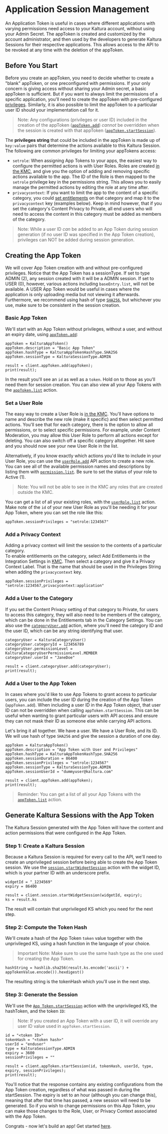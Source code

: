 # Application Session Management 

An Application Token is useful in cases where different applications with varying permissions need access to your Kaltura account, without using your Admin Secret. 
The appToken is created and customized by the account administrator, and then used by the developers to generate Kaltura Sessions for their respective applications. This allows access to the API to be revoked at any time with the deletion of the appToken. 

## Before You Start

Before you create an appToken, you need to decide whether to create a "blank" appToken, or one preconfigured with permissions. If your only concern is giving access without sharing your Admin secret, a basic appToken is sufficient. But if you want to always limit the permissions of a specific application, you'll need to create the appToken with pre-configured [privileges](https://developer.kaltura.com/api-docs/VPaaS-API-Getting-Started/Kaltura_API_Authentication_and_Security.html). Similarly, it is also possible to limit the appToken to a particular user ID should your implementation call for it. 

> Note: Any configurations (privileges or user ID) included in the creation of the appToken ([`appToken.add`](https://developer.kaltura.com/console/service/appToken/action/add)) *cannot* be overridden when the session is created with that appToken ([`appToken.startSession`](https://developer.kaltura.com/console/service/appToken/action/startSession)). 

The **privileges string** that could be included in the appToken is made up of `key:value` pairs that determine the actions available to this Kaltura Session. The following are common privileges for limiting your appTokens access: 

- `setrole`: When assigning App Tokens to your apps, the easiest way to configure the permitted actions is with User Roles. Roles are created [in the KMC](https://kmc.kaltura.com/index.php/kmcng/administration/roles/list), and give you the option of adding and removing specific actions available to the app. The ID of the Role is then mapped to the `setrole` privilege key in the permissions string. This allows you to easily manage the permitted actions by editing the role at any time after.
- `privacycontext`: If you want to limit the app to the content of a specific category, you could [set entitlements](https://kmc.kaltura.com/index.php/kmcng/settings/integrationSettings) on that category and map it to the `privacycontext` key (examples below). Keep in mind however, that if you set the category's Content Privacy to Private, all end users who will need to access the content in this category must be added as members of the category.

> Note: While a user ID *can* be added to an App Token during session generation (if no user ID was specified in the App Token creation), privileges can NOT be added during session generation. 


## Creating the App Token 

We will cover App Token creation with and without pre-configured privileges. Notice that the App Token has a sessionType. If set to type ADMIN (2), any session created with it will be a ADMIN session. If set to USER (0), however, various actions including `baseEntry.list`, will not be available. A USER App Token would be useful in cases where the application is only uploading media but not viewing it afterwards. Furthermore, we recommend using hash of type [`SHA256`](https://en.wikipedia.org/wiki/SHA-2), but whichever you use, make sure to be consistent in the session creation. 

### Basic App Token 

We'll start with an App Token without privileges, without a user, and without an expiry date, using [`appToken.add`](https://developer.kaltura.com/console/service/appToken/action/add):

```
appToken = KalturaAppToken()
appToken.description = "Basic App Token"
appToken.hashType = KalturaAppTokenHashType.SHA256
appToken.sessionType = KalturaSessionType.ADMIN

result = client.appToken.add(appToken);
print(result);
```

In the result you'll see an `id` as well as a `token`. Hold on to those as you'll need them for session creation. You can also view all your App Tokens with the [`appToken.list`](https://developer.kaltura.com/console/service/appToken/action/list) action. 

### Set a User Role

The easy way to create a User Role is [in the KMC](https://kmc.kaltura.com/index.php/kmcng/administration/roles/list). You'll have options to name and describe the new role (make it specific) and then select permitted actions. You'll see that for each category, there is the option to allow all permissions, or to select specific permissions. For example, under Content Moderation, you may allow this User Role to perform all actions except for deleting. You can also switch off a specific category altogether. Hit save and you should now see your new User Role in the list. 

Alternatively, if you know exactly which actions you'd like to include in your User Role, you can use the [`userRole.add`](https://developer.kaltura.com/console/service/userRole/action/add) API action to create a new role. You can see all of the available permission names and descriptions by listing them with [`permission.list`](https://developer.kaltura.com/console/service/permission/action/list). Be sure to set the status of your role to Active (1).

> Note: You will not be able to see in the KMC any roles that are created outside the KMC.

You can get a list of all your existing roles, with the [`userRole.list`](https://developer.kaltura.com/console/service/userRole/action/list) action. Make note of the `id` of your new User Role as you'll be needing it for your App Token, where you can set the role like this: 

```
appToken.sessionPrivileges = "setrole:1234567"
```

### Add a Privacy Context 

Adding a privacy context will limit the session to the contents of a particular category.  
To enable entitlements on the category, select Add Entitlements in the Integration Settings in [KMC](https://kmc.kaltura.com/index.php/kmcng/settings/integrationSettings). Then select a category and give it a Privacy Context Label. That is the name that should be used in the Privileges String when adding the `privacycontext` key. 

```
appToken.sessionPrivileges = "setrole:1234567,privacycontext:application"
```

### Add a User to the Category

If you set the Content Privacy setting of that category to Private, for users to access this category, they will also need to be members of the category, which can be done in the Entitlements tab in the Category Settings. You can also use the [`categoryUser.add`](https://developer.kaltura.com/console/service/categoryUser/action/add) action, where you'll need the category ID and the user ID, which can be any string identifying that user. 

```
categoryUser = KalturaCategoryUser()
categoryUser.categoryId = 123456789
categoryUser.permissionLevel = KalturaCategoryUserPermissionLevel.MEMBER
categoryUser.userId = "JaneDoe"

result = client.categoryUser.add(categoryUser);
print(result);
```

### Add a User to the App Token 

In cases where you'd like to use App Tokens to grant access to particular users, you can include the user ID during the creation of the App Token (`appToken.add`). When including a user ID in the App Token object, that user ID can not be overridden when calling `appToken.startSession`. This can be useful when wanting to grant particular users with API access and ensure they can not mask their ID as someone else while carrying API actions.

Let's bring it all together. We have a user. We have a User Role, and its ID. We will use hash of type `SHA256` and give the session a duration of one day. 

```
appToken = KalturaAppToken()
appToken.description = "App Token with User and Privileges"
appToken.hashType = KalturaAppTokenHashType.SHA256
appToken.sessionDuration = 86400
appToken.sessionPrivileges = "setrole:1234567"
appToken.sessionType = KalturaSessionType.ADMIN
appToken.sessionUserId = "dummyuser@kaltura.com"

result = client.appToken.add(appToken);
print(result);
```

> Reminder: You can get a list of all your App Tokens with the [`appToken.list`](https://developer.kaltura.com/console/service/appToken/action/list) action. 

## Generate Kaltura Sessions with the App Token 

The Kaltura Session generated with the App Token will have the content and action permissions that were configured in the App Token. 

### Step 1: Create a Kaltura Session 

Because a Kaltura Session is required for every call to the API, we'll need to create an unprivileged session before being able to create the App Token session. We use the [`session.startWidgetSession`](https://developer.kaltura.com/console/service/appToken/action/startSession) action with the widget ID, which is your partner ID with an underscore prefix. 

```
widgetId = "_1234569"
expiry = 86400

result = client.session.startWidgetSession(widgetId, expiry);
ks = result.ks 
```

The result will contain that unprivileged KS which you need for the next step.

### Step 2: Compute the Token Hash

We'll create a hash of the App Token `token` value together with the unprivileged KS, using a hash function in the language of your choice. 

> Important Note: Make sure to use the same hash type as the one used for creating the App Token.

```
hashString = hashlib.sha256(result.ks.encode('ascii') + appTokenValue.encode()).hexdigest()
```

The resulting string is the tokenHash which you'll use in the next step. 

### Step 3: Generate the Session 

We'll use the [`App Token.startSession`](https://developer.kaltura.com/console/service/appToken/action/startSession) action with the unprivileged KS, the hashToken, and the token `ID`: 

> Note: If you created an App Token with a user ID, it will override any user ID value used in `appToken.startSession`. 

```
id = "<token ID>"
tokenHash = "<token hash>"
userId = "enduser"
type = KalturaSessionType.ADMIN
expiry = 3600
sessionPrivileges = ""

result = client.appToken.startSession(id, tokenHash, userId, type, expiry, sessionPrivileges);
print(result);

```

You'll notice that the response contains any existing configurations from the App Token creation, regardless of what was passed in during the startSession. The expiry is set to an hour (although you can change this), meaning that after that time has passed, a new session will need to be generated. So if you wish to change permissions on this App Token, you can make those changes to the Role, User, or Privacy Context associated with the App Token. 

Congrats - now let's build an app! Get started [here](https://developer.kaltura.com/api-docs/VPaaS-API-Getting-Started/Getting-Started-VPaaS-API.html/). 

